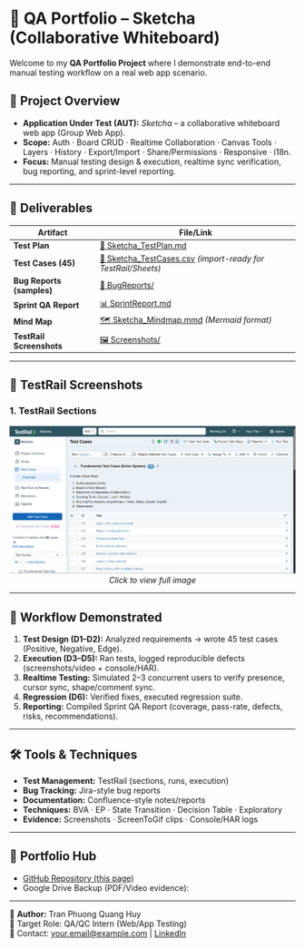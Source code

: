 # 🧪 QA Portfolio – Sketcha (Collaborative Whiteboard)

Welcome to my **QA Portfolio Project** where I demonstrate end-to-end manual testing workflow on a real web app scenario.

## 📌 Project Overview
- **Application Under Test (AUT):** *Sketcha* – a collaborative whiteboard web app (Group Web App).
- **Scope:** Auth · Board CRUD · Realtime Collaboration · Canvas Tools · Layers · History · Export/Import · Share/Permissions · Responsive · i18n.
- **Focus:** Manual testing design & execution, realtime sync verification, bug reporting, and sprint-level reporting.

---

## 📂 Deliverables

| Artifact | File/Link |
|----------|-----------|
| **Test Plan** | [📄 Sketcha_TestPlan.md](./Sketcha_TestPlan.md) |
| **Test Cases (45)** | [📑 Sketcha_TestCases.csv](./Sketcha_TestCases.csv) *(import-ready for TestRail/Sheets)* |
| **Bug Reports (samples)** | [🐞 BugReports/](./BugReports) |
| **Sprint QA Report** | [📊 SprintReport.md](./SprintReport.md) |
| **Mind Map** | [🗺 Sketcha_Mindmap.mmd](./Sketcha_Mindmap.mmd) *(Mermaid format)* |
| **TestRail Screenshots** | [🖼 Screenshots/](./Screenshots) |

---

## 📸 TestRail Screenshots

### 1. TestRail Sections
<div align="center">
  <a href="./Screenshots/TestRail_Testcases.png">
    <img src="./Screenshots/TestRail_Testcases.png" alt="TestRail Sections" width="800">
  </a>
  <br><em>Click to view full image</em>
</div>



---

## 🚀 Workflow Demonstrated
1. **Test Design (D1–D2):** Analyzed requirements → wrote 45 test cases (Positive, Negative, Edge).  
2. **Execution (D3–D5):** Ran tests, logged reproducible defects (screenshots/video + console/HAR).  
3. **Realtime Testing:** Simulated 2–3 concurrent users to verify presence, cursor sync, shape/comment sync.  
4. **Regression (D6):** Verified fixes, executed regression suite.  
5. **Reporting:** Compiled Sprint QA Report (coverage, pass-rate, defects, risks, recommendations).

---

## 🛠 Tools & Techniques
- **Test Management:** TestRail (sections, runs, execution)  
- **Bug Tracking:** Jira-style bug reports  
- **Documentation:** Confluence-style notes/reports  
- **Techniques:** BVA · EP · State Transition · Decision Table · Exploratory  
- **Evidence:** Screenshots · ScreenToGif clips · Console/HAR logs  

---

## 🔗 Portfolio Hub
- [GitHub Repository (this page)](https://github.com/yourusername/qa-portfolio)  
- Google Drive Backup (PDF/Video evidence): <link>  

---

👤 **Author:** Tran Phuong Quang Huy  
🎯 Target Role: QA/QC Intern (Web/App Testing)  
📧 Contact: your.email@example.com | [LinkedIn](https://linkedin.com/in/yourprofile)

